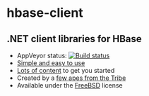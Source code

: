hbase-client
============

## .NET client libraries for HBase ##

- AppVeyor status: [![Build status](https://ci.appveyor.com/api/projects/status?id=rhykre8r4d7t13o9)](https://ci.appveyor.com/project/thetribe-hbase-client)
- [Simple and easy to use](https://gist.github.com/TheTribe/7190398)
- [Lots of content](http://thetribe.github.io/hbase-client/) to get you started
- Created by a [few apes from the Tribe](https://github.com/TheTribe/hbase-client/blob/master/authors.md)
- Available under the [FreeBSD](https://github.com/TheTribe/hbase-client/blob/master/LICENSE) license